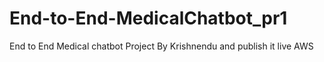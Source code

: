 # End-to-End-MedicalChatbot_pr1
End to End Medical chatbot Project By Krishnendu and publish it live AWS
